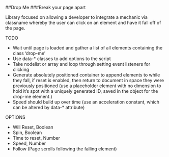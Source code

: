 ##Drop Me
###Break your page apart

Library focused on allowing a developer to integrate a mechanic via classname whereby the user can click on an element and have it fall off of the page.

TODO
- Wait until page is loaded and gather a list of all elements containing the class ‘drop-me’
- Use data-* classes to add options to the script
- Take nodelist or array and loop through setting event listeners for clicking
- Generate absolutely positioned container to append elements to while they fall, if reset is enabled, then return to document in space they were previously positioned (use a placeholder element with no dimension to hold it’s spot with a uniquely generated ID, saved in the object for the drop-me element.)
- Speed should build up over time (use an acceleration constant, which can be altered by data-* attribute)


OPTIONS
- Will Reset, Boolean
- Spin, Boolean
- Time to reset, Number
- Speed, Number
- Follow (Page scrolls following the falling element)
